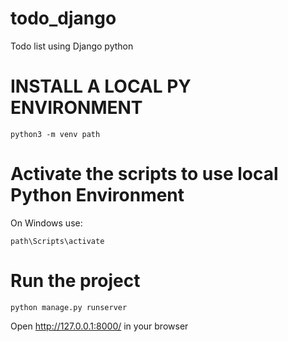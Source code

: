 # todo_django
Todo list using Django python

# INSTALL A LOCAL PY ENVIRONMENT
    python3 -m venv path

# Activate the scripts to use local Python Environment
On Windows use:

    path\Scripts\activate

# Run the project 
    python manage.py runserver

Open http://127.0.0.1:8000/ in your browser